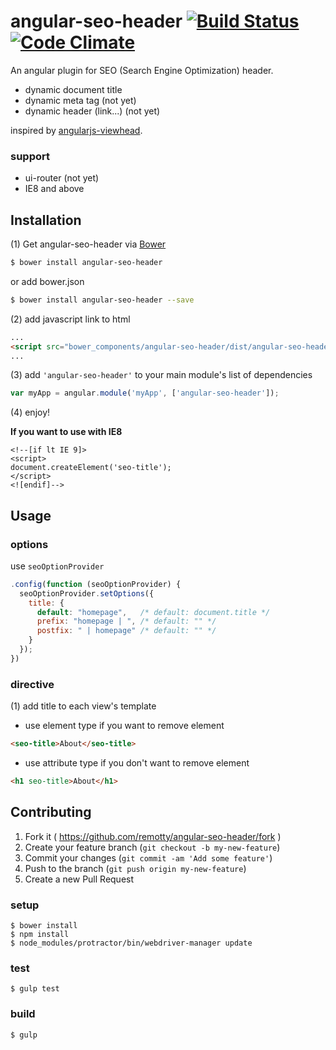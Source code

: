 # angular-seo-header [![Build Status](https://travis-ci.org/remotty/angular-seo-header.svg?branch=master)](https://travis-ci.org/remotty/angular-seo-header) [![Code Climate](https://codeclimate.com/github/remotty/angular-seo-header/badges/gpa.svg)](https://codeclimate.com/github/remotty/angular-seo-header)

An angular plugin for SEO (Search Engine Optimization) header.

- dynamic document title
- dynamic meta tag (not yet)
- dynamic header (link...) (not yet)

inspired by [angularjs-viewhead](https://github.com/apparentlymart/angularjs-viewhead).

### support

- ui-router (not yet)
- IE8 and above

## Installation

(1) Get angular-seo-header via [Bower](http://bower.io/)

```sh
$ bower install angular-seo-header
```
or add bower.json
```sh
$ bower install angular-seo-header --save
```

(2) add javascript link to html

```html
...
<script src="bower_components/angular-seo-header/dist/angular-seo-header.min.js"></script>
...
```

(3) add `'angular-seo-header'` to your main module's list of dependencies

```javascript
var myApp = angular.module('myApp', ['angular-seo-header']);
```

(4) enjoy!

**If you want to use with IE8**
```
<!--[if lt IE 9]>
<script>
document.createElement('seo-title');
</script>
<![endif]-->
```

## Usage

### options

use `seoOptionProvider`

```js
.config(function (seoOptionProvider) {
  seoOptionProvider.setOptions({
    title: {
      default: "homepage",   /* default: document.title */
      prefix: "homepage | ", /* default: "" */
      postfix: " | homepage" /* default: "" */
    }
  });
})
```

### directive

(1) add title to each view's template

- use element type if you want to remove element

```html
<seo-title>About</seo-title>
```

- use attribute type if you don't want to remove element

```html
<h1 seo-title>About</h1>
```

## Contributing

1. Fork it ( https://github.com/remotty/angular-seo-header/fork )
2. Create your feature branch (`git checkout -b my-new-feature`)
3. Commit your changes (`git commit -am 'Add some feature'`)
4. Push to the branch (`git push origin my-new-feature`)
5. Create a new Pull Request

### setup

```
$ bower install
$ npm install
$ node_modules/protractor/bin/webdriver-manager update
```

### test

```
$ gulp test
```

### build

```
$ gulp
```

